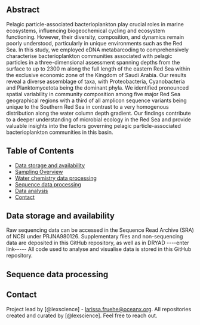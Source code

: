 ## Abstract
Pelagic particle-associated bacterioplankton play crucial roles in marine ecosystems, influencing biogeochemical cycling and ecosystem functioning. However, their diversity, composition, and dynamics remain poorly understood, particularly in unique environments such as the Red Sea. In this study, we employed eDNA metabarcoding to comprehensively characterise bacterioplankton communities associated with pelagic particles in a three-dimensional assessment spanning depths from the surface to up to 2300 m along the full length of the eastern Red Sea within the exclusive economic zone of the Kingdom of Saudi Arabia. Our results reveal a diverse assemblage of taxa, with Proteobacteria, Cyanobacteria and Planktomycetota being the dominant phyla. We identified pronounced spatial variability in community composition among five major Red Sea geographical regions with a third of all amplicon sequence variants being unique to the Southern Red Sea in contrast to a very homogenous distribution along the water column depth gradient. Our findings contribute to a deeper understanding of microbial ecology in the Red Sea and provide valuable insights into the factors governing pelagic particle-associated bacterioplankton communities in this basin.

## Table of Contents
* [Data storage and availability](#data-avail)
* [Sampling Overview](#sampling-overview)
* [Water chemistry data processing](#water-chem-data)
* [Sequence data processing](#rawread-proc)
* [Data analysis](#stats)
* [Contact](#contact)
<!-- * [License](#license) -->

## Data storage and availability

Raw sequencing data can be accessed in the Sequence Read Archive (SRA) of NCBI under PRJNA980126. 
Supplementary files and non-sequencing data are deposited in this GitHub repository, as well as in DRYAD ----enter link-----
All code used to analyse and visualise data is stored in this GitHub repository. 

## Sequence data processing


## Contact
Project lead by  [@lexscience] - larissa.fruehe@oceanx.org. All repositories created and curated by [@lexscience]. 
Feel free to reach out. 


<!-- Optional -->
<!-- ## License -->
<!-- This project is open source and available under the [... License](). -->

<!-- You don't have to include all sections - just the one's relevant to your project -->
